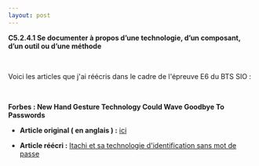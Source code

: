 ```yaml
---
layout: post
---
```


__C5.2.4.1 Se documenter à propos d’une technologie, d’un composant, d’un outil ou d’une méthode__

&nbsp;

Voici les articles que j'ai réécris dans le cadre de l'épreuve E6 du BTS SIO :

&nbsp;

__Forbes : New Hand Gesture Technology Could Wave Goodbye To Passwords__

- __Article original ( en anglais ) :__ [ici](https://www.forbes.com/sites/daveywinder/2019/09/09/exclusive-new-hand-gesture-technology-could-wave-goodbye-to-passwords/)

- __Article réécri :__ [Itachi et sa technologie d'identification sans mot de passe]()
